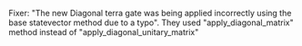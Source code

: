 Fixer: "The new Diagonal terra gate was being applied incorrectly using the base statevector method due to a typo". They used "apply_diagonal_matrix" method instead of "apply_diagonal_unitary_matrix"